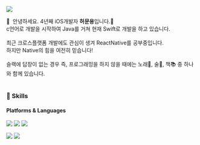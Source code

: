 <p>
  <a href="mailto:gjansdyd@gmail.com" target="_blank"><img src="https://img.shields.io/badge/iscowkite@gmail.com-EA4335?style=flat-square&logo=Gmail&logoColor=white"/></a>
</p>

<p>
  👋&nbsp; 안녕하세요. 4년째 iOS개발자 <b>허문용</b>입니다.🚀<br/>
  c언어로 개발을 시작하여 Java를 거쳐 현재 Swift로 개발을 하고 있습니다.<br/><br/>
  최근 크로스플랫폼 개발에도 관심이 생겨 ReactNative를 공부중입니다. <br/>
  하지만 Native의 힘을 여전히 믿습니다! <br/><br/>
  슬랙에 답장이 없는 경우 즉, 프로그래밍을 하지 않을 때에는 노래🎤, 술🍺, 책📚 중 하나와 함께 있습니다. <br/><br/>
</p>


### 💪 Skills
#### Platforms & Languages
<p>
    <img src="https://img.shields.io/badge/iOS-000000?style=flat-square&logo=iOS&logoColor=white"/>
    <img src="https://img.shields.io/badge/Android-3DDC84?style=flat-square&logo=Android&logoColor=white"/>
    <img src="https://img.shields.io/badge/ReactNative-61DAFB?style=flat-square&logo=React&logoColor=black"/>
</p>
<p>
    <img src="https://img.shields.io/badge/Swift-FA7343?style=flat-square&logo=Swift&logoColor=white"/>
    <img src="https://img.shields.io/badge/Java-007396?style=flat-square&logo=Java&logoColor=white"/>
</p>
